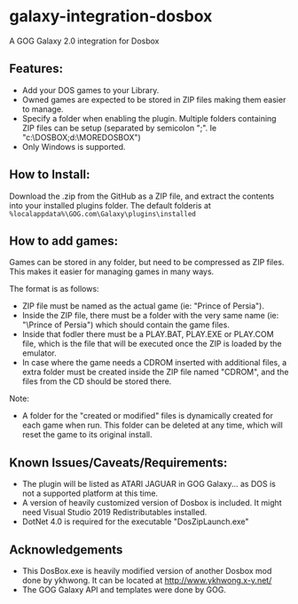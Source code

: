 # galaxy-integration-dosbox
A GOG Galaxy 2.0 integration for Dosbox

## Features:
- Add your DOS games to your Library.
- Owned games are expected to be stored in ZIP files making them easier to manage.
- Specify a folder when enabling the plugin. Multiple folders containing ZIP files can be setup (separated by semicolon ";". Ie "c:\DOSBOX;d:\MOREDOSBOX")
- Only Windows is supported.

## How to Install:

Download the .zip from the GitHub as a ZIP file, and extract the contents into your installed plugins folder.
The default folderis at `%localappdata%\GOG.com\Galaxy\plugins\installed`

## How to add games:
Games can be stored in any folder, but need to be compressed as ZIP files.
This makes it easier for managing games in many ways.

The format is as follows:
- ZIP file must be named as the actual game (ie: "Prince of Persia").
- Inside the ZIP file, there must be a folder with the very same name (ie: "\Prince of Persia\") which should contain the game files.
- Inside that fodler there must be a PLAY.BAT, PLAY.EXE or PLAY.COM file, which is the file that will be executed once the ZIP is loaded by the emulator.
- In case where the game needs a CDROM inserted with additional files, a extra folder must be created inside the ZIP file named "CDROM", and the files from the CD should be stored there.

Note:
 - A folder for the "created or modified" files is dynamically created for each game when run. This folder can be deleted at any time, which will reset the game to its original install.

## Known Issues/Caveats/Requirements:
- The plugin will be listed as ATARI JAGUAR in GOG Galaxy... as DOS is not a supported platform at this time.
- A version of heavily customized version of Dosbox is included. It might need Visual Studio 2019 Redistributables installed.
- DotNet 4.0 is required for the executable "DosZipLaunch.exe"

## Acknowledgements
- This DosBox.exe is heavily modified version of another Dosbox mod done by ykhwong.
It can be located at http://www.ykhwong.x-y.net/
- The GOG Galaxy API and templates were done by GOG.
